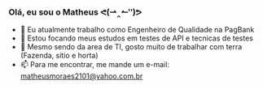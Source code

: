 ### Olá, eu sou o Matheus ᕙ(⇀‸↼‶)ᕗ


- 🔭 Eu atualmente trabalho como Engenheiro de Qualidade na PagBank
- 🌱 Estou focando meus estudos em testes de API e tecnicas de testes
- 💬 Mesmo sendo da area de TI, gosto muito de trabalhar com terra (Fazenda, sítio e horta)
- 📫 Para me encontrar, me mande um e-mail: matheusmoraes2101@yahoo.com.br
